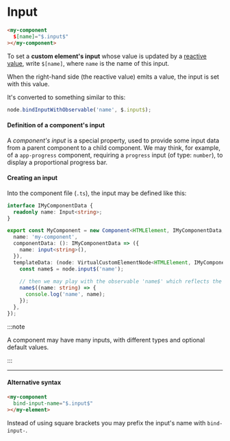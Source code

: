 # Input

```html
<my-component
  $[name]="$.input$"
></my-component>
```

To set a **custom element's input** whose value is updated by a [reactive value](/docs/documentation/syntax/reactive-value/), write `$[name]`, where `name` is the name of this input.

When the right-hand side (the reactive value) emits a value, the input is set with this value. 

It's converted to something similar to this:

```ts
node.bindInputWithObservable('name', $.input$);
```

#### Definition of a component's input

A *component's input* is a special property, used to provide some input data from a parent component to a child component.
We may think, for example, of a `app-progress` component, requiring a `progress` input (of type: `number`), to display a proportional progress bar.


#### Creating an input

Into the component file (`.ts`), the input may be defined like this:

```ts
interface IMyComponentData {
  readonly name: Input<string>;
}

export const MyComponent = new Component<HTMLElement, IMyComponentData, void>({
  name: 'my-component',
  componentData: (): IMyComponentData => ({
    name: input<string>(),
  }),
  templateData: (node: VirtualCustomElementNode<HTMLElement, IMyComponentData>): void => {
    const name$ = node.input$('name');
    
    // then we may play with the observable 'name$' which reflects the data sent to the input 'name'
    name$((name: string) => {
      console.log('name', name);
    });
  },
});
```

:::note

A component may have many inputs, with different types and optional default values.

:::

---

#### Alternative syntax

```html
<my-component
  bind-input-name="$.input$"
></my-element>
```

Instead of using square brackets you may prefix the input's name with `bind-input-`.

